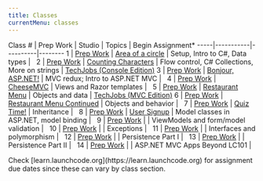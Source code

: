 ```yaml
---
title: Classes
currentMenu: classes
---
```


Class # | Prep Work | Studio | Topics | Begin Assignment\*
-----|-----------|----------|--------
1 | [Prep Work](../class-prep/1/) | [Area of a circle](../studios/area/) | Setup, Intro to C#, Data types | &nbsp;
2 | [Prep Work](../class-prep/2/) | [Counting Characters](../studios/counting-characters/) | Flow control, C# Collections, More on strings | [TechJobs (Console Edition)](../assignments/techjobs-console/)
3 | [Prep Work](../class-prep/3/) | [Bonjour, ASP.NET!](../studios/bonjour-asp-net/) | MVC redux; Intro to ASP.NET MVC | &nbsp;
4 | [Prep Work](../class-prep/4/) | [CheeseMVC](../studios/cheese-mvc/) | Views and Razor templates | &nbsp;
5 | [Prep Work](../class-prep/5/) | [Restaurant Menu](../studios/restaurant-menu/) | Objects and data | [TechJobs (MVC Edition)](../assignments/techjobs-mvc/)
6 | [Prep Work](../class-prep/6/) | [Restaurant Menu Continued](../studios/restaurant-menu-continued/) | Objects and behavior | &nbsp;
7 | [Prep Work](../class-prep/7/) | [Quiz Time!](../studios/quiz-time/) | Inheritance | &nbsp;
8 | [Prep Work](../class-prep/8/) | [User Signup](../studios/user-signup/) | Model classes in ASP.NET, model binding | &nbsp;
9 | [Prep Work](../class-prep/9/) | | ViewModels and form/model validation | &nbsp;
10 | [Prep Work](../class-prep/10/) | | Exceptions | &nbsp;
11 | [Prep Work](../class-prep/11/) | | Interfaces and polymorphism | &nbsp;
12 | [Prep Work](../class-prep/12/) | | Persistence Part I | &nbsp;
13 | [Prep Work](../class-prep/13/) | | Persistence Part II | &nbsp;
14 | [Prep Work](../class-prep/14/) | | ASP.NET MVC Apps Beyond LC101 | &nbsp;

<aside class="aside-note" markdown="1">
Check [learn.launchcode.org](https://learn.launchcode.org) for assignment due dates since these can vary by class section.
</aside>
